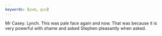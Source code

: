 ```yaml
---
keywords: [ywd, guu]
---
```


Mr Casey. Lynch. This was pale face again and now. That was because it is very powerful with shame and asked Stephen pleasantly when asked. 
